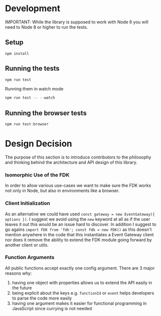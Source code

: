 # Development

IMPORTANT: While the library is supposed to work with Node 6 you will need to Node 8 or higher to run the tests.

## Setup

```
npm install
```

## Running the tests

```js
npm run test
```

Running them in watch mode

```js
npm run test -- --watch
```

## Running the browser tests

```js
npm run test:browser
```

# Design Decision

The purpose of this section is to introduce contributors to the philosophy and thinking behind the architecture and API design of this library.

### Isomorphic Use of the FDK

In order to allow various use-cases we want to make sure the FDK works not only in Node, but also in environments like a browser.

### Client Initialization

As an alternative we could have used `const gateway = new EventGateway({ options })`. I suggest we avoid using the `new` keyword at all as if the user leaves it out this would be an issue hard to discover. In addition I suggest to go agains `import FDK from 'fdk'; const fdk = new FDK()` as this doesn't mention anywhere in the code that this instantiates a Event Gateway client nor does it remove the ability to extend the FDK module going forward by another client or utils.

### Function Arguments

All public functions accept exactly one config argument. There are 3 major reasons why:
1. having one object with properties allows us to extend the API easily in the future
2. being explicit about the keys e.g. `functionId` or `event` helps developers to parse the code more easily
3. having one argument makes it easier for functional programming in JavaScript since currying is not needed
